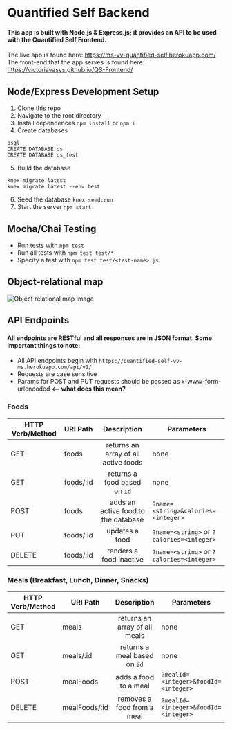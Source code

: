 # Quantified Self Backend
#### This app is built with Node.js & Express.js; it provides an API to be used with the Quantified Self Frontend.
The live app is found here: https://ms-vv-quantified-self.herokuapp.com/
The front-end that the app serves is found here: https://victoriavasys.github.io/QS-Frontend/

## Node/Express Development Setup
1. Clone this repo
2. Navigate to the root directory
3. Install dependences `npm install` or `npm i`
4. Create databases
```
psql
CREATE DATABASE qs
CREATE DATABASE qs_test
```
5. Build the database
```
knex migrate:latest
knex migrate:latest --env test
```
6. Seed the database `knex seed:run`
7. Start the server `npm start`

## Mocha/Chai Testing
* Run tests with `npm test`
* Run all tests with `npm test test/*`
* Specify a test with `npm test test/<test-name>.js`

## Object-relational map
![Object relational map image](/../screenshots/screenshots/orm-schema.png?raw=true "Object Relational Map Image")

## API Endpoints
#### All endpoints are RESTful and all responses are in JSON format. Some important things to note:

* All API endpoints begin with `https://quantified-self-vv-ms.herokuapp.com/api/v1/`
* Requests are case sensitive
* Params for POST and PUT requests should be passed as x-www-form-urlencoded  **<-- what does this mean?**

### Foods
|**HTTP Verb/Method**|**URI Path**|**Description**|**Parameters**|
| --- | --- |:---:| --- |
|GET|foods|returns an array of all active foods|none|
|GET|foods/:id|returns a food based on `id`|none|
|POST|foods|adds an active food to the database|`?name=<string>&calories=<integer>`|
|PUT|foods/:id|updates a food|`?name=<string>` or `?calories=<integer>`|
|DELETE|foods/:id|renders a food inactive|`?name=<string>` or `?calories=<integer>`| **is this restful?**

### Meals (Breakfast, Lunch, Dinner, Snacks)
|**HTTP Verb/Method**|**URI Path**|**Description**|**Parameters**|
| --- | --- |:---:| --- |
|GET|meals|returns an array of all meals|none|
|GET|meals/:id|returns a meal based on `id`|none|
|POST|mealFoods|adds a food to a meal|`?mealId=<integer>&foodId=<integer>`|
|DELETE|mealFoods/:id|removes a food from a meal|`?mealId=<integer>&foodId=<integer>`|


